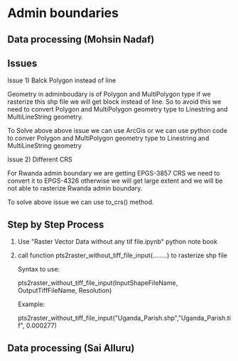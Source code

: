 # Admin boundaries
## Data processing (Mohsin Nadaf)

## Issues
Issue 1) Balck Polygon instead of line

Geometry in adminboudary is of Polygon and MultiPolygon type if we rasterize this shp file we will get block instead of line.
So to avoid this we need to convert Polygon and MultiPolygon geometry type to Linestring and MultiLineString geometry.

To Solve above above issue we can use ArcGis or we can use python code to conver Polygon and MultiPolygon geometry type to Linestring and MultiLineString geometry

Issue 2) Different CRS

For Rwanda admin boundary we are getting EPGS-3857 CRS we need to convert it to EPGS-4326 otherwise we will get large extent and we will be not able to rasterize Rwanda admin boundary.

To solve above issue we can use to_crs() method.

## Step by Step Process
1) Use "Raster Vector Data without any tif file.ipynb" python note book
2) call function pts2raster_without_tiff_file_input(........) to rasterize shp file
   
   Syntax to use:
   
   pts2raster_without_tiff_file_input(InputShapeFileName, OutputTiffFileName, Resolution)
   
   Example:
   
   pts2raster_without_tiff_file_input("Uganda_Parish.shp","Uganda_Parish.tif", 0.000277)
   
## Data processing (Sai Alluru)

